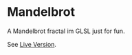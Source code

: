 Mandelbrot
==========

A Mandelbrot fractal im GLSL just for fun.

See [Live Version](https://panzi.github.io/webgl-mandelbrot/).
